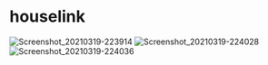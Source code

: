# houselink

![Screenshot_20210319-223914](https://user-images.githubusercontent.com/39527186/113389594-fd5d6300-9398-11eb-911f-c1b6c04b07b1.png)
![Screenshot_20210319-224028](https://user-images.githubusercontent.com/39527186/113389596-fe8e9000-9398-11eb-8326-3c5f7c6037f9.png)
![Screenshot_20210319-224036](https://user-images.githubusercontent.com/39527186/113389600-00585380-9399-11eb-977c-db0fe1da141a.png)
